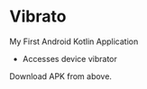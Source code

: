 # Vibrato

My First Android Kotlin Application
- Accesses device vibrator

Download APK from above.
